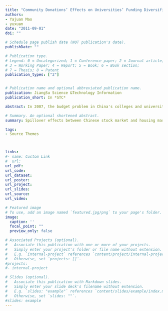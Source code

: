 ```yaml
---
title: "Community Donations’ Effects on Universities’ Funding Diversification: Experience from Australia"
authors:
- Yajuan Mao
- yuxuan
date: "2011-09-01"
doi: ""

# Schedule page publish date (NOT publication's date).
publishDate: ""

# Publication type.
# Legend: 0 = Uncategorized; 1 = Conference paper; 2 = Journal article;
# 3 = Working Paper; 4 = Report; 5 = Book; 6 = Book section;
# 7 = Thesis; 8 = Patent
publication_types: ["2"]


# Publication name and optional abbreviated publication name.
publication: JiangSu Science &Technology Information
publication_short: In *STC*

abstract: In 2007, the budget problem in China's colleges and universities surfaced. So far, this problem has not been properly solved. It is worth noting that social donation can become an important source contributing to universities' funding diversification in China. The article not only highlights the positive impact of social donation to univerisities' funding, but also provide empirical evidence based on the relevant experience of Australian universities of the Group of Eight. 

# Summary. An optional shortened abstract.
summary: Spillover effects between Chinese stock market and housing market.

tags:
- Source Themes



links:
#- name: Custom Link
#  url: 
url_pdf: 
url_code:
url_dataset: 
url_poster: 
url_project: 
url_slides: 
url_source: 
url_video: 

# Featured image
# To use, add an image named `featured.jpg/png` to your page's folder. 
image:
  caption: ''
  focal_point: ""
  preview_only: false

# Associated Projects (optional).
#   Associate this publication with one or more of your projects.
#   Simply enter your project's folder or file name without extension.
#   E.g. `internal-project` references `content/project/internal-project/index.md`.
#   Otherwise, set `projects: []`.
#projects:
#- internal-project

# Slides (optional).
#   Associate this publication with Markdown slides.
#   Simply enter your slide deck's filename without extension.
#   E.g. `slides: "example"` references `content/slides/example/index.md`.
#   Otherwise, set `slides: ""`.
#slides: example
---
```


<!--
 Supplementary notes can be added here, including [code and math](https://sourcethemes.com/academic/docs/writing-markdown-latex/).
-->
